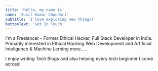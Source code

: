 ```yaml
---
title: 'Hello, my name is'
name: 'Sunil Kumar Choudari'
subtitle: 'I love exploring new things!'
buttonText: 'Get In Touch'
---
```


I'm a Freelancer - Former Ethical Hacker, Full Stack Developer in India. Primarily interested in Ethical Hacking Web Development and Artificial Inteligence & Machine Lerning more.....

I enjoy writing Tech Blogs and also helping every tech beginner I come across!
